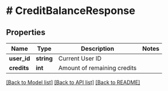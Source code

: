 # # CreditBalanceResponse

## Properties

Name | Type | Description | Notes
------------ | ------------- | ------------- | -------------
**user_id** | **string** | Current User ID |
**credits** | **int** | Amount of remaining credits |

[[Back to Model list]](../../README.md#models) [[Back to API list]](../../README.md#endpoints) [[Back to README]](../../README.md)
